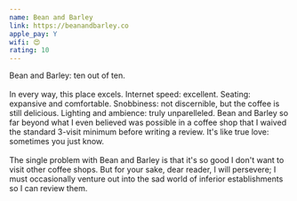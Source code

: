 ```yaml
---
name: Bean and Barley
link: https://beanandbarley.co
apple_pay: Y
wifi: 😍
rating: 10
---
```


Bean and Barley: ten out of ten.
<br><br>
In every way, this place excels.
Internet speed: excellent. Seating: expansive and comfortable.
Snobbiness: not discernible, but the coffee is still delicious.
Lighting and ambience: truly unparelleled.
Bean and Barley so far beyond what I even believed was possible in a coffee shop that I waived the standard 3-visit minimum before writing a review.
It's like true love: sometimes you just know.
<br><br>
The single problem with Bean and Barley is that it's so good I don't want to visit other coffee shops.
But for your sake, dear reader, I will persevere;
I must occasionally venture out into the sad world of inferior establishments so I can review them.

